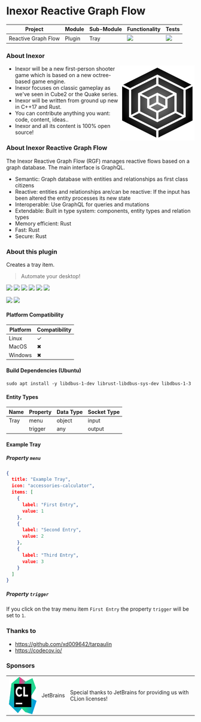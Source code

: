 # Inexor Reactive Graph Flow

| Project             | Module | Sub-Module | Functionality                                                      | Tests                                                                                                                                                     |
|---------------------|--------|------------|--------------------------------------------------------------------|-----------------------------------------------------------------------------------------------------------------------------------------------------------|
| Reactive Graph Flow | Plugin | Tray       | <img src="https://img.shields.io/badge/state-inprogress-yellow">   | [<img src="https://img.shields.io/codecov/c/github/aschaeffer/inexor-rgf-plugin-tray">](https://app.codecov.io/gh/aschaeffer/inexor-rgf-plugin-tray)      |

### About Inexor

<a href="https://inexor.org/">
<img align="right" width="200" height="200" src="https://raw.githubusercontent.com/aschaeffer/inexor-rgf-plugin-tray/main/docs/images/inexor_2.png">
</a>

* Inexor will be a new first-person shooter game which is based on a new octree-based game engine.
* Inexor focuses on classic gameplay as we've seen in Cube2 or the Quake series.
* Inexor will be written from ground up new in C++17 and Rust.
* You can contribute anything you want: code, content, ideas..
* Inexor and all its content is 100% open source!

### About Inexor Reactive Graph Flow

The Inexor Reactive Graph Flow (RGF) manages reactive flows based on a graph database. The main interface is GraphQL.

* Semantic: Graph database with entities and relationships as first class citizens
* Reactive: entities and relationships are/can be reactive: If the input has been altered the entity processes its new state
* Interoperable: Use GraphQL for queries and mutations
* Extendable: Built in type system: components, entity types and relation types
* Memory efficient: Rust
* Fast: Rust
* Secure: Rust

### About this plugin

Creates a tray item.

> Automate your desktop!

[<img src="https://img.shields.io/badge/Language-Rust-brightgreen">](https://www.rust-lang.org/)
[<img src="https://img.shields.io/badge/Platforms-Linux%20%26%20Windows-brightgreen">]()
[<img src="https://img.shields.io/github/workflow/status/aschaeffer/inexor-rgf-plugin-tray/Rust">](https://github.com/aschaeffer/inexor-rgf-plugin-tray/actions?query=workflow%3ARust)
[<img src="https://img.shields.io/github/last-commit/aschaeffer/inexor-rgf-plugin-tray">]()
[<img src="https://img.shields.io/github/languages/code-size/aschaeffer/inexor-rgf-plugin-tray">]()
[<img src="https://img.shields.io/codecov/c/github/aschaeffer/inexor-rgf-plugin-tray">](https://app.codecov.io/gh/aschaeffer/inexor-rgf-plugin-tray)

[<img src="https://img.shields.io/github/license/aschaeffer/inexor-rgf-plugin-tray">](https://github.com/aschaeffer/inexor-rgf-plugin-tray/blob/main/LICENSE)
[<img src="https://img.shields.io/discord/698219248954376256?logo=discord">](https://discord.com/invite/acUW8k7)

#### Platform Compatibility

| Platform | Compatibility |
|----------|---------------|
| Linux    | ✓             |
| MacOS    | ✖             |
| Windows  | ✖             |

#### Build Dependencies (Ubuntu)

```
sudo apt install -y libdbus-1-dev librust-libdbus-sys-dev libdbus-1-3
```

#### Entity Types

| Name   | Property | Data Type | Socket Type |
|--------|----------|-----------|-------------|
| Tray   | menu     | object    | input       |
|        | trigger  | any       | output      |

#### Example Tray

##### Property `menu`

```json
{
  title: "Example Tray",
  icon: "accessories-calculator",
  items: [
    {
      label: "First Entry",
      value: 1
    },
    {
      label: "Second Entry",
      value: 2
    },
    {
      label: "Third Entry",
      value: 3
    }
  ]
}
```

##### Property `trigger`

If you click on the tray menu item `First Entry` the property `trigger` will be set to `1`.

### Thanks to

* https://github.com/xd009642/tarpaulin
* https://codecov.io/

### Sponsors

|                                                                                                                                                                                                                               |           |                                                                   |
|-------------------------------------------------------------------------------------------------------------------------------------------------------------------------------------------------------------------------------|-----------|-------------------------------------------------------------------|
| <a href="https://www.jetbrains.com/?from=github.com/inexorgame"><img align="right" width="100" height="100" src="https://raw.githubusercontent.com/aschaeffer/inexor-rgf-plugin-logical/main/docs/images/icon_CLion.svg"></a> | JetBrains | Special thanks to JetBrains for providing us with CLion licenses! |
